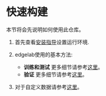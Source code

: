 # 快速构建

本节将会先说明如何使用此仓库。

1. 首先查看[安装指导](./installation.md)设置运行环境.

2. edgelab使用的基本方法:

    - **训练和测试** 更多细节请参考[这里](../tutorials/training/)。
    - **验证** 更多细节请参考[这里](../tutorials/export/)。

3. 对于自定义数据请参考[这里](../tutorials/datasets/custom_roboflow.md)。

